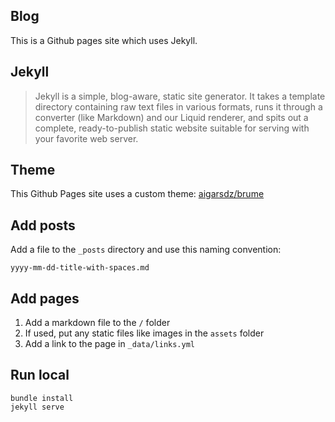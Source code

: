 ## Blog

This is a Github pages site which uses Jekyll.


## Jekyll

> Jekyll is a simple, blog-aware, static site generator. It takes a template directory containing raw text files in various formats, runs it through a converter (like Markdown) and our Liquid renderer, and spits out a complete, ready-to-publish static website suitable for serving with your favorite web server.


## Theme

This Github Pages site uses a custom theme: [aigarsdz/brume](https://github.com/aigarsdz/brume)


## Add posts

Add a file to the `_posts` directory and use this naming convention:
```
yyyy-mm-dd-title-with-spaces.md
```


## Add pages

1. Add a markdown file to the `/` folder
1. If used, put any static files like images in the `assets` folder
1. Add a link to the page in `_data/links.yml`


## Run local

```shell
bundle install
jekyll serve
```
